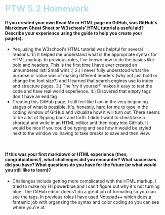 <!DOCTYPE html>
<html>
<head>
</head>

<body>

  
<h1 style=color:powderblue> PTW 5.2 Homework</h1>

<h4>If you created your own Read Me or HTML page on GitHub, was GitHub's Markdown Cheat Sheet or W3schools' HTML tutorial a useful aid? Describe your experience using the guide to help you create your page(s).
</h4>

<ul> 
  <li> Yes, using the W3school's HTML tutorial was helpful for several reasons. 1.) It helped me understand what is the appropriate syntax for HTML markup. In previous roles, I've known how to do the basics like bold and headers. This is the first time I have ever created an unnumbered list! Small wins :) 2.) I never fully understood what the purpose or value was of making different headers (why not just bold or change the font size?) and I learned that search engines use to index and structure pages. 3.) The 'try it yourself' makes it easy to test the code and have real world experience. 4.) Disovered that empty tags don't have an end tag </li>
  <li> Creating this GitHub page, I still feel like I am in the very beginning stages of what is possible. It's, honestly, hard for me to type in the coding window of GitHub and vizualize how it will turn out. There seems to be a lot of flipping back and forth. I didn't want to cheat/take a shortcut and write in an HTML editior and then copy into GitHub. It would be nice if you could be typing and see how it would be styled next to the window vs. having to take breaks to save and then view. </li> 
  </ul> 
  
 <br> 
<h4>If this was your first markdown or HTML experience (then, congratulations!), what challenges did you encounter? What successes did you have? What questions do you have for the future (or what would you still like to learn)? </h4>  
 <ul> 
   <li> Challenges include getting more complicated with the HTML markup. I tried to make my H1 powerblue and I can't figure out why it's not turning blue. The GitHub editor doens't do a great job of formating so you can see the tags. In previous roles I have used Notepad++ which does a fantastic job with organzing the syntax and color coding so you can see where you're at.   </li> 
  </ul> 
  
</body>
  
  
  
  
  
  
  
</html>
